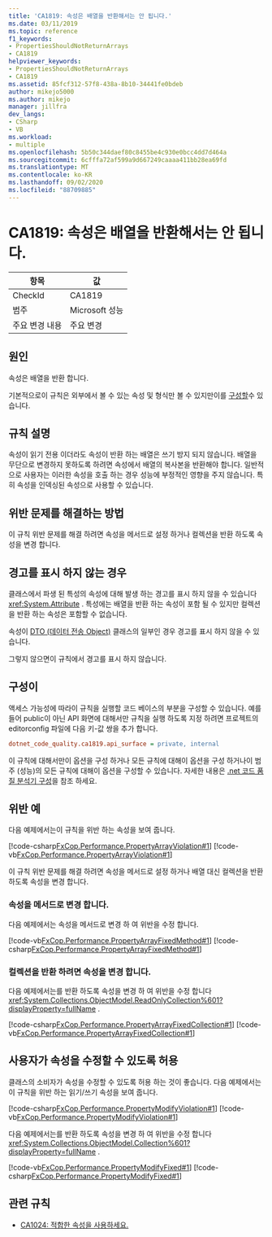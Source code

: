 ```yaml
---
title: 'CA1819: 속성은 배열을 반환해서는 안 됩니다.'
ms.date: 03/11/2019
ms.topic: reference
f1_keywords:
- PropertiesShouldNotReturnArrays
- CA1819
helpviewer_keywords:
- PropertiesShouldNotReturnArrays
- CA1819
ms.assetid: 85fcf312-57f8-438a-8b10-34441fe0bdeb
author: mikejo5000
ms.author: mikejo
manager: jillfra
dev_langs:
- CSharp
- VB
ms.workload:
- multiple
ms.openlocfilehash: 5b50c344daef80c8455be4c930e0bcc4dd7d464a
ms.sourcegitcommit: 6cfffa72af599a9d667249caaaa411bb28ea69fd
ms.translationtype: MT
ms.contentlocale: ko-KR
ms.lasthandoff: 09/02/2020
ms.locfileid: "88709885"
---
```

# <a name="ca1819-properties-should-not-return-arrays"></a>CA1819: 속성은 배열을 반환해서는 안 됩니다.

|항목|값|
|-|-|
|CheckId|CA1819|
|범주|Microsoft 성능|
|주요 변경 내용|주요 변경|

## <a name="cause"></a>원인

속성은 배열을 반환 합니다.

기본적으로이 규칙은 외부에서 볼 수 있는 속성 및 형식만 볼 수 있지만이를 [구성할](#configurability)수 있습니다.

## <a name="rule-description"></a>규칙 설명

속성이 읽기 전용 이더라도 속성이 반환 하는 배열은 쓰기 방지 되지 않습니다. 배열을 무단으로 변경하지 못하도록 하려면 속성에서 배열의 복사본을 반환해야 합니다. 일반적으로 사용자는 이러한 속성을 호출 하는 경우 성능에 부정적인 영향을 주지 않습니다. 특히 속성을 인덱싱된 속성으로 사용할 수 있습니다.

## <a name="how-to-fix-violations"></a>위반 문제를 해결하는 방법

이 규칙 위반 문제를 해결 하려면 속성을 메서드로 설정 하거나 컬렉션을 반환 하도록 속성을 변경 합니다.

## <a name="when-to-suppress-warnings"></a>경고를 표시 하지 않는 경우

클래스에서 파생 된 특성의 속성에 대해 발생 하는 경고를 표시 하지 않을 수 있습니다 <xref:System.Attribute> . 특성에는 배열을 반환 하는 속성이 포함 될 수 있지만 컬렉션을 반환 하는 속성은 포함할 수 없습니다.

속성이 [DTO (데이터 전송 Object)](/previous-versions/msp-n-p/ff649585(v=pandp.10)) 클래스의 일부인 경우 경고를 표시 하지 않을 수 있습니다.

그렇지 않으면이 규칙에서 경고를 표시 하지 않습니다.

## <a name="configurability"></a>구성이

액세스 가능성에 따라이 규칙을 실행할 코드 베이스의 부분을 구성할 수 있습니다. 예를 들어 public이 아닌 API 화면에 대해서만 규칙을 실행 하도록 지정 하려면 프로젝트의 editorconfig 파일에 다음 키-값 쌍을 추가 합니다.

```ini
dotnet_code_quality.ca1819.api_surface = private, internal
```

이 규칙에 대해서만이 옵션을 구성 하거나 모든 규칙에 대해이 옵션을 구성 하거나이 범주 (성능)의 모든 규칙에 대해이 옵션을 구성할 수 있습니다. 자세한 내용은 [.net 코드 품질 분석기 구성](configure-fxcop-analyzers.md)을 참조 하세요.

## <a name="example-violation"></a>위반 예

다음 예제에서는이 규칙을 위반 하는 속성을 보여 줍니다.

[!code-csharp[FxCop.Performance.PropertyArrayViolation#1](../code-quality/codesnippet/CSharp/ca1819-properties-should-not-return-arrays_1.cs)]
[!code-vb[FxCop.Performance.PropertyArrayViolation#1](../code-quality/codesnippet/VisualBasic/ca1819-properties-should-not-return-arrays_1.vb)]

이 규칙 위반 문제를 해결 하려면 속성을 메서드로 설정 하거나 배열 대신 컬렉션을 반환 하도록 속성을 변경 합니다.

### <a name="change-the-property-to-a-method"></a>속성을 메서드로 변경 합니다.

다음 예제에서는 속성을 메서드로 변경 하 여 위반을 수정 합니다.

[!code-vb[FxCop.Performance.PropertyArrayFixedMethod#1](../code-quality/codesnippet/VisualBasic/ca1819-properties-should-not-return-arrays_2.vb)]
[!code-csharp[FxCop.Performance.PropertyArrayFixedMethod#1](../code-quality/codesnippet/CSharp/ca1819-properties-should-not-return-arrays_2.cs)]

### <a name="change-the-property-to-return-a-collection"></a>컬렉션을 반환 하려면 속성을 변경 합니다.

다음 예제에서는를 반환 하도록 속성을 변경 하 여 위반을 수정 합니다 <xref:System.Collections.ObjectModel.ReadOnlyCollection%601?displayProperty=fullName> .

[!code-csharp[FxCop.Performance.PropertyArrayFixedCollection#1](../code-quality/codesnippet/CSharp/ca1819-properties-should-not-return-arrays_3.cs)]
[!code-vb[FxCop.Performance.PropertyArrayFixedCollection#1](../code-quality/codesnippet/VisualBasic/ca1819-properties-should-not-return-arrays_3.vb)]

## <a name="allow-users-to-modify-a-property"></a>사용자가 속성을 수정할 수 있도록 허용

클래스의 소비자가 속성을 수정할 수 있도록 허용 하는 것이 좋습니다. 다음 예제에서는이 규칙을 위반 하는 읽기/쓰기 속성을 보여 줍니다.

[!code-csharp[FxCop.Performance.PropertyModifyViolation#1](../code-quality/codesnippet/CSharp/ca1819-properties-should-not-return-arrays_4.cs)]
[!code-vb[FxCop.Performance.PropertyModifyViolation#1](../code-quality/codesnippet/VisualBasic/ca1819-properties-should-not-return-arrays_4.vb)]

다음 예제에서는를 반환 하도록 속성을 변경 하 여 위반을 수정 합니다 <xref:System.Collections.ObjectModel.Collection%601?displayProperty=fullName> .

[!code-vb[FxCop.Performance.PropertyModifyFixed#1](../code-quality/codesnippet/VisualBasic/ca1819-properties-should-not-return-arrays_5.vb)]
[!code-csharp[FxCop.Performance.PropertyModifyFixed#1](../code-quality/codesnippet/CSharp/ca1819-properties-should-not-return-arrays_5.cs)]

## <a name="related-rules"></a>관련 규칙

- [CA1024: 적합한 속성을 사용하세요.](../code-quality/ca1024.md)
